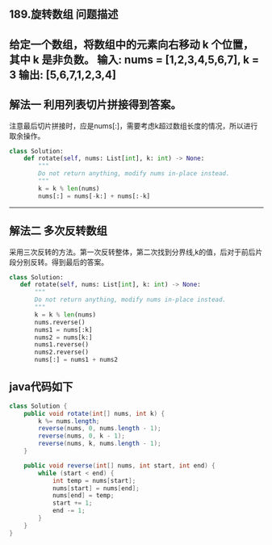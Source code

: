 ## 189.旋转数组 问题描述
给定一个数组，将数组中的元素向右移动 k 个位置，其中 k 是非负数。
输入: nums = [1,2,3,4,5,6,7], k = 3
输出: [5,6,7,1,2,3,4]
---
## 解法一 利用列表切片拼接得到答案。
注意最后切片拼接时，应是nums[:]，需要考虑k超过数组长度的情况，所以进行取余操作。
```python
class Solution:
    def rotate(self, nums: List[int], k: int) -> None:
        """
        Do not return anything, modify nums in-place instead.
        """
        k = k % len(nums)
        nums[:] = nums[-k:] + nums[:-k]
 ```
 ---
 ## 解法二 多次反转数组
 采用三次反转的方法。第一次反转整体，第二次找到分界线,k的值，后对于前后片段分别反转。得到最后的答案。
 ```python
 class Solution:
    def rotate(self, nums: List[int], k: int) -> None:
        """
        Do not return anything, modify nums in-place instead.
        """
        k = k % len(nums)
        nums.reverse()
        nums1 = nums[:k]
        nums2 = nums[k:]
        nums1.reverse()
        nums2.reverse()
        nums[:] = nums1 + nums2
```
## java代码如下
```java
class Solution {
    public void rotate(int[] nums, int k) {
        k %= nums.length;
        reverse(nums, 0, nums.length - 1);
        reverse(nums, 0, k - 1);
        reverse(nums, k, nums.length - 1);
    }

    public void reverse(int[] nums, int start, int end) {
        while (start < end) {
            int temp = nums[start];
            nums[start] = nums[end];
            nums[end] = temp;
            start += 1;
            end -= 1;
        }
    }
}
```

 

